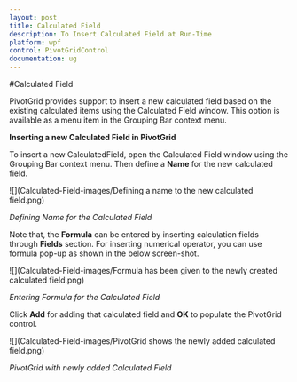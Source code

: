 ```yaml
---
layout: post
title: Calculated Field
description: To Insert Calculated Field at Run-Time
platform: wpf
control: PivotGridControl
documentation: ug
---
```


#Calculated Field

PivotGrid provides support to insert a new calculated field based on the existing calculated items using the Calculated Field window. This option is available as a menu item in the Grouping Bar context menu. 

**Inserting a new Calculated Field in PivotGrid**

To insert a new CalculatedField, open the Calculated Field window using the Grouping Bar context menu. Then define a **Name** for the new calculated field. 

![](Calculated-Field-images/Defining a name to the new calculated field.png)

_Defining Name for the Calculated Field_

Note that, the **Formula** can be entered by inserting calculation fields through **Fields** section. For inserting numerical operator, you can use formula pop-up as shown in the below screen-shot.

![](Calculated-Field-images/Formula has been given to the newly created calculated field.png)

_Entering Formula for the Calculated Field_

Click **Add** for adding that calculated field and **OK** to populate the PivotGrid control.

![](Calculated-Field-images/PivotGrid shows the newly added calculated field.png)

_PivotGrid with newly added Calculated Field_

